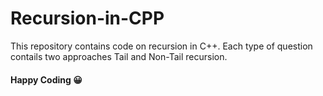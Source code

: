 # Recursion-in-CPP

This repository contains code on recursion in C++. Each type of question contails two approaches Tail and Non-Tail recursion.


#### Happy Coding 😀
